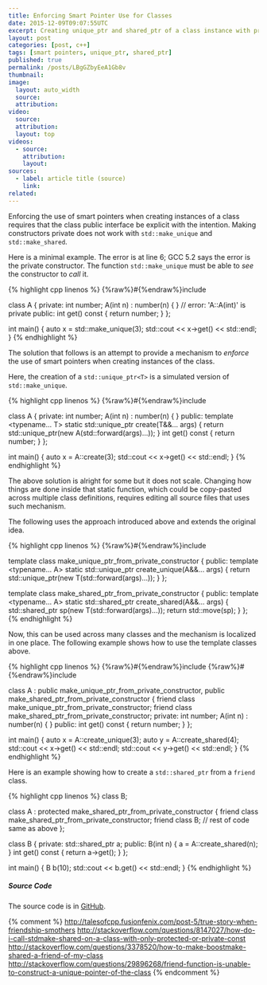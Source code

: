 ```yaml
---
title: Enforcing Smart Pointer Use for Classes
date: 2015-12-09T09:07:55UTC
excerpt: Creating unique_ptr and shared_ptr of a class instance with private constructors.
layout: post
categories: [post, c++]
tags: [smart pointers, unique_ptr, shared_ptr]
published: true
permalink: /posts/LBgGZbyEeA1Gb8v
thumbnail:
image:
  layout: auto_width
  source: 
  attribution: 
video:
  source: 
  attribution: 
  layout: top
videos:
  - source: 
    attribution: 
    layout: 
sources:
  - label: article title (source)
    link:
related:
---
```


Enforcing the use of smart pointers when creating instances of a class requires that the class public interface be explicit with the intention.
Making constructors private does not work with `std::make_unique` and `std::make_shared`.

Here is a minimal example.
The error is at line 6; GCC 5.2 says the error is the private constructor.
The function `std::make_unique` must be able to _see_ the constructor to _call_ it.

{% highlight cpp linenos %}
{%raw%}#{%endraw%}include <memory>

class A {
private:
    int number;
    A(int n) : number(n) { }            // error: 'A::A(int)' is private
public:
    int get() const { return number; }
};

int main()
{
    auto x = std::make_unique<A>(3);
    std::cout << x->get() << std::endl;
}
{% endhighlight %}

The solution that follows is an attempt to provide a mechanism to _enforce_ the use of smart pointers when creating instances of the class.

Here, the creation of a `std::unique_ptr<T>` is a simulated version of `std::make_unique`.

{% highlight cpp linenos %}
{%raw%}#{%endraw%}include <memory>

class A {
private:
    int number;
    A(int n) : number(n) { }
public:
    template <typename... T>
    static std::unique_ptr<A> create(T&&... args) {
        return std::unique_ptr<A>(new A(std::forward<T>(args)...));
    }
    int get() const { return number; }
};

int main()
{
    auto x = A::create(3);
    std::cout << x->get() << std::endl;
}
{% endhighlight %}

The above solution is alright for some but it does not scale.
Changing how things are done inside that static function, which could be copy-pasted across multiple class definitions, requires editing all source files that uses such mechanism.

The following uses the approach introduced above and extends the original idea.

{% highlight cpp linenos %}
{%raw%}#{%endraw%}include <memory>

template <typename T>
class make_unique_ptr_from_private_constructor
{
public:
    template <typename... A>
    static std::unique_ptr<T> create_unique(A&&... args) {
        return std::unique_ptr<T>(new T(std::forward<A>(args)...));
    }
};

template <typename T>
class make_shared_ptr_from_private_constructor
{
public:
    template <typename... A>
    static std::shared_ptr<T> create_shared(A&&... args) {
        std::shared_ptr<T> sp(new T(std::forward<A>(args)...));
        return std::move(sp);
    }
};
{% endhighlight %}

Now, this can be used across many classes and the mechanism is localized in one place.
The following example shows how to use the template classes above.

{% highlight cpp linenos %}
{%raw%}#{%endraw%}include <iostream>
{%raw%}#{%endraw%}include <memory>

class A : 
    public make_unique_ptr_from_private_constructor<A>,
    public make_shared_ptr_from_private_constructor<A>
{
    friend class make_unique_ptr_from_private_constructor;
    friend class make_shared_ptr_from_private_constructor;
private:
    int number;
    A(int n) : number(n) { }
public:
    int get() const { return number; }
};

int main()
{
    auto x = A::create_unique(3);
    auto y = A::create_shared(4);
    std::cout << x->get() << std::endl;
    std::cout << y->get() << std::endl;
}
{% endhighlight %}

Here is an example showing how to create a `std::shared_ptr` from a `friend` class.

{% highlight cpp linenos %}
class B;

class A : protected make_shared_ptr_from_private_constructor<A>
{
    friend class make_shared_ptr_from_private_constructor;
    friend class B;
    // rest of code same as above
};

class B
{
private:
    std::shared_ptr<A> a;
public:
    B(int n) { a = A::create_shared(n); }
    int get() const { return a->get(); }
};

int main()
{
    B b(10);
    std::cout << b.get() << std::endl;
}
{% endhighlight %}

##### Source Code

The source code is in [GitHub](https://github.com/rmaicle/smart-ptr-interface).


{% comment %}
http://talesofcpp.fusionfenix.com/post-5/true-story-when-friendship-smothers
http://stackoverflow.com/questions/8147027/how-do-i-call-stdmake-shared-on-a-class-with-only-protected-or-private-const
http://stackoverflow.com/questions/3378520/how-to-make-boostmake-shared-a-friend-of-my-class
http://stackoverflow.com/questions/29896268/friend-function-is-unable-to-construct-a-unique-pointer-of-the-class
{% endcomment %}
